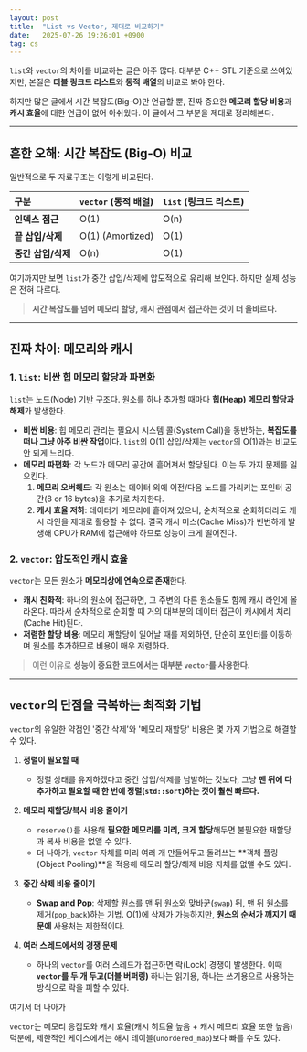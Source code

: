 ```yaml
---
layout: post
title:  "List vs Vector, 제대로 비교하기"
date:   2025-07-26 19:26:01 +0900
tag: cs
---
```


`list`와 `vector`의 차이를 비교하는 글은 아주 많다. 대부분 C++ STL 기준으로 쓰여있지만, 본질은 **더블 링크드 리스트**와 **동적 배열**의 비교로 봐야 한다.

하지만 많은 글에서 시간 복잡도(Big-O)만 언급할 뿐, 진짜 중요한 **메모리 할당 비용**과 **캐시 효율**에 대한 언급이 없어 아쉬웠다. 이 글에서 그 부분을 제대로 정리해본다.

---

## 흔한 오해: 시간 복잡도 (Big-O) 비교

일반적으로 두 자료구조는 이렇게 비교된다.

| 구분 | `vector` (동적 배열) | `list` (링크드 리스트) |
| :--- | :--- | :--- |
| **인덱스 접근** | O(1) | O(n) |
| **끝 삽입/삭제** | O(1) (Amortized) | O(1) |
| **중간 삽입/삭제**| O(n) | O(1) |

여기까지만 보면 `list`가 중간 삽입/삭제에 압도적으로 유리해 보인다. 하지만 실제 성능은 전혀 다르다.

> **시간 복잡도를 넘어 메모리 할당, 캐시 관점에서 접근하는 것이 더 올바르다.**

---

## 진짜 차이: 메모리와 캐시

### 1. `list`: 비싼 힙 메모리 할당과 파편화

`list`는 노드(Node) 기반 구조다. 원소를 하나 추가할 때마다 **힙(Heap) 메모리 할당과 해제**가 발생한다.

-   **비싼 비용**: 힙 메모리 관리는 필요시 시스템 콜(System Call)을 동반하는, **복잡도를 떠나 그냥 아주 비싼 작업**이다. `list`의 O(1) 삽입/삭제는 `vector`의 O(1)과는 비교도 안 되게 느리다.
-   **메모리 파편화**: 각 노드가 메모리 공간에 흩어져서 할당된다. 이는 두 가지 문제를 일으킨다.
    1.  **메모리 오버헤드**: 각 원소는 데이터 외에 이전/다음 노드를 가리키는 포인터 공간(8 or 16 bytes)을 추가로 차지한다.
    2.  **캐시 효율 저하**: 데이터가 메모리에 흩어져 있으니, 순차적으로 순회하더라도 캐시 라인을 제대로 활용할 수 없다. 결국 캐시 미스(Cache Miss)가 빈번하게 발생해 CPU가 RAM에 접근해야 하므로 성능이 크게 떨어진다.

### 2. `vector`: 압도적인 캐시 효율

`vector`는 모든 원소가 **메모리상에 연속으로 존재**한다.

-   **캐시 친화적**: 하나의 원소에 접근하면, 그 주변의 다른 원소들도 함께 캐시 라인에 올라온다. 따라서 순차적으로 순회할 때 거의 대부분의 데이터 접근이 캐시에서 처리(Cache Hit)된다.
-   **저렴한 할당 비용**: 메모리 재할당이 일어날 때를 제외하면, 단순히 포인터를 이동하며 원소를 추가하므로 비용이 매우 저렴하다.

> 이런 이유로 **성능이 중요한 코드에서는 대부분 `vector`를 사용한다.**

---

## `vector`의 단점을 극복하는 최적화 기법

`vector`의 유일한 약점인 '중간 삭제'와 '메모리 재할당' 비용은 몇 가지 기법으로 해결할 수 있다.

1.  **정렬이 필요할 때**
    -   정렬 상태를 유지하겠다고 중간 삽입/삭제를 남발하는 것보다, 그냥 **맨 뒤에 다 추가하고 필요할 때 한 번에 정렬(`std::sort`)하는 것이 훨씬 빠르다.**

2.  **메모리 재할당/복사 비용 줄이기**
    -   `reserve()`를 사용해 **필요한 메모리를 미리, 크게 할당**해두면 불필요한 재할당과 복사 비용을 없앨 수 있다.
    -   더 나아가, `vector` 자체를 미리 여러 개 만들어두고 돌려쓰는 **객체 풀링(Object Pooling)**을 적용해 메모리 할당/해제 비용 자체를 없앨 수도 있다.

3.  **중간 삭제 비용 줄이기**
    -   **Swap and Pop**: 삭제할 원소를 맨 뒤 원소와 맞바꾼(`swap`) 뒤, 맨 뒤 원소를 제거(`pop_back`)하는 기법. O(1)에 삭제가 가능하지만, **원소의 순서가 깨지기 때문에** 사용처는 제한적이다.

4.  **여러 스레드에서의 경쟁 문제**
    -   하나의 `vector`를 여러 스레드가 접근하면 락(Lock) 경쟁이 발생한다. 이때 **`vector`를 두 개 두고(더블 버퍼링)** 하나는 읽기용, 하나는 쓰기용으로 사용하는 방식으로 락을 피할 수 있다.


여기서 더 나아가

`vector`는 메모리 응집도와 캐시 효율(캐시 히트율 높음 + 캐시 메모리 효율 또한 높음) 덕분에, 제한적인 케이스에서는 해시 테이블(`unordered_map`)보다 빠를 수도 있다.